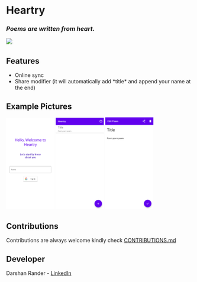 # Heartry
### ***Poems are written from heart.***  
![](https://img.shields.io/github/license/SirusCodes/Heartry)
## Features 
 - Online sync 
 - Share modifier (it will automatically add *title\* and append your name at the end)
 
## Example Pictures
<img src='Example/login.png' width='130'>
<img src='Example/poem_list.png' width='130'>
<img src='Example/edit_poem.png' width='130'>

## Contributions
Contributions are always welcome kindly check [CONTRIBUTIONS.md](https://github.com/SirusCodes/Heartry/blob/master/CONTRIBUTIONS.md)

## Developer
Darshan Rander - [LinkedIn](https://www.linkedin.com/in/darshan-rander-b28a3b193/)
